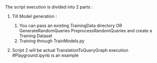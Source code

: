 The script execution is divided into 2 parts :
1. Till Model generation :
    1. You can pass an existing TrainingData directory 
        OR
        GenerateRandomQueries 
        PreprocessRandomQueries and create a Training Dataset
    2. Training through TrainModels.py 

2. Script 2 will be actual TranslationToQueryGraph execution #Playground.ipynb is an example 
